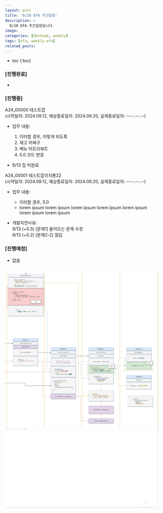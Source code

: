```yaml
---
layout: post
title: '9/20 EFA 주간일정'
description: >
  9/20 EFA 주간일정입니다.
image: 
categories: [devteam, weekly]
tags: [efa, weekly-efa]
related_posts:
---
```


* toc
{:toc}

### [진행완료]

-

### [진행중]

A24_00000 테스트잡 \
(시작일자: 2024.09.12, 예상종료일자: 2024.09.20, 실제종료일자: ----.--.--)

- 업무 내용:

  1. 이러할 경우, 이렇게 되도록
  2. 재고 어쩌구
  3. 메뉴 어트리뷰트
  4. 5.0 코드 변경

- 9/13 잡 미완료


A24_00001 테스트잡이지롱22 \
(시작일자: 2024.09.12, 예상종료일자: 2024.09.20, 실제종료일자: ----.--.--)

- 업무 내용:

  - 이러할 경우, 5.0
  - lorem ipsum lorem ipsum lorem ipsum lorem ipsum lorem ipsum lorem ipsum lorem ipsum 

- 개발지연사유:\
   9/13 (+0.3) [문제1] 들어오는 문제 수정 \
   9/13 (+0.2) [문제2-2] 질답

### [진행예정]

- 없음

\
![grid full_width 도식도](../../../assets/img/devteam/2024-09-20-weekly_grid_full_width_min.png)
![grid full_width 적용 결과](../../../assets/img/devteam/2024-09-20-weekly_grid_full_width_result.gif)
